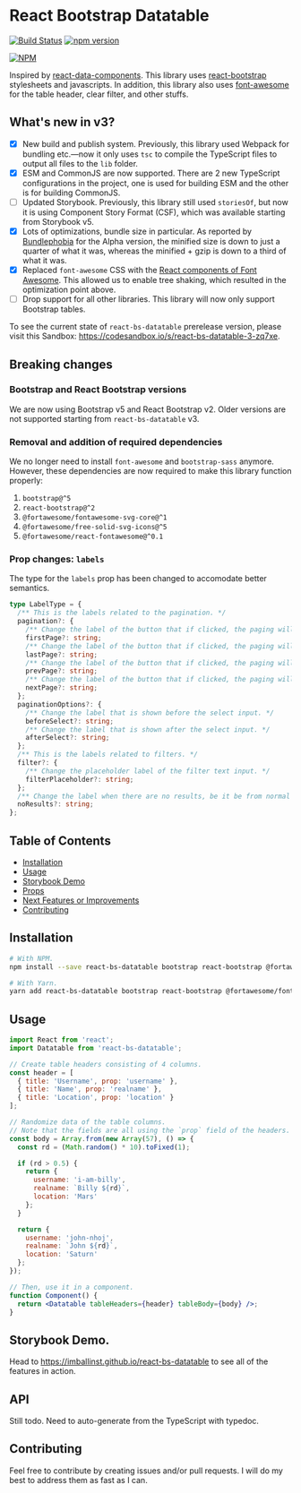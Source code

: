 # React Bootstrap Datatable

[![Build Status](https://travis-ci.org/Imballinst/react-bs-datatable.svg?branch=master)](https://travis-ci.org/Imballinst/react-bs-datatable)
[![npm version](https://badge.fury.io/js/react-bs-datatable.svg)](https://badge.fury.io/js/react-bs-datatable)

[![NPM](https://nodei.co/npm/react-bs-datatable.png?downloads=true&downloadRank=true&stars=true)](https://nodei.co/npm/react-bs-datatable/)

Inspired by [react-data-components](https://github.com/carlosrocha/react-data-components). This library uses [react-bootstrap](http://react-bootstrap.github.io/) stylesheets and javascripts. In addition, this library also uses [font-awesome](http://fontawesome.io/) for the table header, clear filter, and other stuffs.

## What's new in v3?

- [x] New build and publish system. Previously, this library used Webpack for bundling etc.—now it only uses `tsc` to compile the TypeScript files to output all files to the `lib` folder.
- [x] ESM and CommonJS are now supported. There are 2 new TypeScript configurations in the project, one is used for building ESM and the other is for building CommonJS.
- [ ] Updated Storybook. Previously, this library still used `storiesOf`, but now it is using Component Story Format (CSF), which was available starting from Storybook v5.
- [x] Lots of optimizations, bundle size in particular. As reported by [Bundlephobia](https://bundlephobia.com/package/react-bs-datatable@3.0.0-alpha.6) for the Alpha version, the minified size is down to just a quarter of what it was, whereas the minified + gzip is down to a third of what it was.
- [x] Replaced `font-awesome` CSS with the [React components of Font Awesome](https://fontawesome.com/v5.15/how-to-use/on-the-web/using-with/react). This allowed us to enable tree shaking, which resulted in the optimization point above.
- [ ] Drop support for all other libraries. This library will now only support Bootstrap tables.

To see the current state of `react-bs-datatable` prerelease version, please visit this Sandbox: https://codesandbox.io/s/react-bs-datatable-3-zq7xe.

## Breaking changes

### Bootstrap and React Bootstrap versions

We are now using Bootstrap v5 and React Bootstrap v2. Older versions are not supported starting from `react-bs-datatable` v3.

### Removal and addition of required dependencies

We no longer need to install `font-awesome` and `bootstrap-sass` anymore. However, these dependencies are now required to make this library function properly:

1. `bootstrap@^5`
2. `react-bootstrap@^2`
3. `@fortawesome/fontawesome-svg-core@^1`
4. `@fortawesome/free-solid-svg-icons@^5`
5. `@fortawesome/react-fontawesome@^0.1`

### Prop changes: `labels`

The type for the `labels` prop has been changed to accomodate better semantics.

```ts
type LabelType = {
  /** This is the labels related to the pagination. */
  pagination?: {
    /** Change the label of the button that if clicked, the paging will go to first page. */
    firstPage?: string;
    /** Change the label of the button that if clicked, the paging will go to last page. */
    lastPage?: string;
    /** Change the label of the button that if clicked, the paging will go to previous page. */
    prevPage?: string;
    /** Change the label of the button that if clicked, the paging will go to next page. */
    nextPage?: string;
  };
  paginationOptions?: {
    /** Change the label that is shown before the select input. */
    beforeSelect?: string;
    /** Change the label that is shown after the select input. */
    afterSelect?: string;
  };
  /** This is the labels related to filters. */
  filter?: {
    /** Change the placeholder label of the filter text input. */
    filterPlaceholder?: string;
  };
  /** Change the label when there are no results, be it be from normal data or from filter text. */
  noResults?: string;
};
```

## Table of Contents

- [Installation](#installation)
- [Usage](#usage)
- [Storybook Demo](#storybook-demo)
- [Props](#props)
- [Next Features or Improvements](#next-features-or-improvements)
- [Contributing](#contributing)

## Installation

```bash
# With NPM.
npm install --save react-bs-datatable bootstrap react-bootstrap @fortawesome/fontawesome-svg-core @fortawesome/free-solid-svg-icons @fortawesome/react-fontawesome

# With Yarn.
yarn add react-bs-datatable bootstrap react-bootstrap @fortawesome/fontawesome-svg-core @fortawesome/free-solid-svg-icons @fortawesome/react-fontawesome
```

## Usage

```jsx
import React from 'react';
import Datatable from 'react-bs-datatable';

// Create table headers consisting of 4 columns.
const header = [
  { title: 'Username', prop: 'username' },
  { title: 'Name', prop: 'realname' },
  { title: 'Location', prop: 'location' }
];

// Randomize data of the table columns.
// Note that the fields are all using the `prop` field of the headers.
const body = Array.from(new Array(57), () => {
  const rd = (Math.random() * 10).toFixed(1);

  if (rd > 0.5) {
    return {
      username: 'i-am-billy',
      realname: `Billy ${rd}`,
      location: 'Mars'
    };
  }

  return {
    username: 'john-nhoj',
    realname: `John ${rd}`,
    location: 'Saturn'
  };
});

// Then, use it in a component.
function Component() {
  return <Datatable tableHeaders={header} tableBody={body} />;
}
```

## Storybook Demo.

Head to https://imballinst.github.io/react-bs-datatable to see all of the features in action.

## API

Still todo. Need to auto-generate from the TypeScript with typedoc.

## Contributing

Feel free to contribute by creating issues and/or pull requests. I will do my best to address them as fast as I can.
